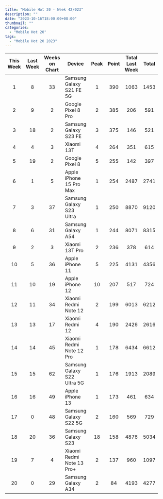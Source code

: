 ```yaml
---
title: "Mobile Hot 20 - Week 42/023"
description: ""
date: "2023-10-16T18:00:00+08:00"
thumbnail: ""
categories:
  - "Mobile Hot 20"
tags:
  - "Mobile Hot 20 2023"
---
```

<!--more-->
|This Week|Last Week|Weeks on Chart|Device|Peak|Point|Total Last Week|Total|
|:---:|:---:|:---:|---|:---:|:---:|:---:|:---:|
|1|8|33|Samsung Galaxy S21 FE 5G|1|390|1063|1453|
|2|9|2|Google Pixel 8 Pro|2|385|206|591|
|3|18|2|Samsung Galaxy S23 FE|3|375|146|521|
|4|4|3|Xiaomi 13T|4|264|351|615|
|5|19|2|Google Pixel 8|5|255|142|397|
|6|1|5|Apple iPhone 15 Pro Max|1|254|2487|2741|
|7|3|37|Samsung Galaxy S23 Ultra|1|250|8870|9120|
|8|6|31|Samsung Galaxy A54|1|244|8071|8315|
|9|2|3|Xiaomi 13T Pro|2|236|378|614|
|10|5|36|Apple iPhone 11|5|225|4131|4356|
|11|10|19|Apple iPhone 12|10|207|517|724|
|12|11|34|Xiaomi Redmi Note 12|2|199|6013|6212|
|13|13|17|Xiaomi Redmi 12|4|190|2426|2616|
|14|14|45|Xiaomi Redmi Note 12 Pro|1|178|6434|6612|
|15|15|62|Samsung Galaxy S22 Ultra 5G|1|176|1913|2089|
|16|16|49|Apple iPhone 13|1|173|461|634|
|17|0|48|Samsung Galaxy S22 5G|2|160|569|729|
|18|20|36|Samsung Galaxy S23|18|158|4876|5034|
|19|7|4|Xiaomi Redmi Note 13 Pro+|2|137|960|1097|
|20|0|29|Samsung Galaxy A34|2|84|4193|4277|
